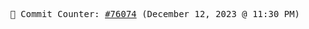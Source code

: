 <p align="center">
    <samp>
        📮 Commit Counter: <a href="https://github.com/Javascript-void0/Javascript-void0/commits/main">#76074</a> (December 12, 2023 @ 11:30 PM)
    </samp>
</p>